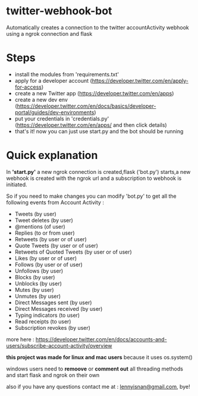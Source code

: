 # twitter-webhook-bot
Automatically creates a connection to the twitter accountActivity webhook using a ngrok connection and flask


# Steps
- install the modules from 'requirements.txt'
- apply for a developer account (https://developer.twitter.com/en/apply-for-access)
- create a new Twitter app (https://developer.twitter.com/en/apps)
- create a new dev env (https://developer.twitter.com/en/docs/basics/developer-portal/guides/dev-environments)
- put your credentials in 'credentials.py' (https://developer.twitter.com/en/apps/ and then click details)
- that's it! now you can just use start.py and the bot should be running

# Quick explanation

In **'start.py'** a new ngrok connection is created,flask ('bot.py') starts,a new webhook is created with the ngrok url and a subscription to webhook is initiated.
  
So if you need to make changes you can modify 'bot.py' to get all the following events from Account Activity :

- Tweets (by user)
- Tweet deletes (by user)
- @mentions (of user)
- Replies (to or from user)
- Retweets (by user or of user)
- Quote Tweets (by user or of user)
- Retweets of Quoted Tweets (by user or of user)
- Likes (by user or of user)
- Follows (by user or of user)
- Unfollows (by user)
- Blocks (by user)
- Unblocks (by user)
- Mutes (by user)
- Unmutes (by user)
- Direct Messages sent (by user)
- Direct Messages received (by user)
- Typing indicators (to user)
- Read receipts (to user)
- Subscription revokes (by user)

more here : https://developer.twitter.com/en/docs/accounts-and-users/subscribe-account-activity/overview



**this project was made for linux and mac users** because it uses os.system()

windows users need to **remoove** or **comment out** all threading methods and start flask and ngrok on their own





also if you have any questions contact me at : lennyisnan@gmail.com, bye!
